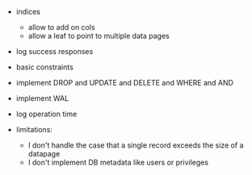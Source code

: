 -   indices
    - allow to add on cols
    - allow a leaf to point to multiple data pages
-   log success responses
-   basic constraints
-   implement DROP and UPDATE and DELETE and WHERE and AND
-   implement WAL
-   log operation time

-   limitations:
    -   I don't handle the case that a single record exceeds the size of a datapage
    -   I don't implement DB metadata like users or privileges
